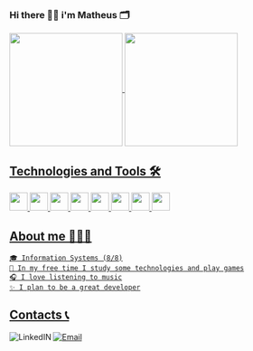 ### Hi there 👋🏾 i'm Matheus 🗂️

<div>
  <a href="https://github.com/Mathruu">
  <img align="center" height="200px" src="https://github-readme-stats.vercel.app/api?username=Mathruu&show_icons=true&theme=tokyonight&include_all_commits=true&count_private=true"/>
  <img align="center" height="200px" src="https://github-readme-stats.vercel.app/api/top-langs/?username=Mathruu&theme=tokyonight"/>
 </div>

  ## Technologies and Tools 🛠️
  
  <div>
   <img height='32px' src="https://cdn.jsdelivr.net/gh/devicons/devicon/icons/html5/html5-original.svg" />
   <img height='32px' src='https://cdn.jsdelivr.net/gh/devicons/devicon/icons/css3/css3-original.svg' />
   <img height='32px' src='https://cdn.jsdelivr.net/gh/devicons/devicon/icons/javascript/javascript-original.svg' />
   <img height='32px' src='https://cdn.jsdelivr.net/gh/devicons/devicon/icons/typescript/typescript-original.svg'/>
   <img height='32px' src="https://cdn.jsdelivr.net/gh/devicons/devicon/icons/react/react-original.svg" />
   <img height='32px' src='https://cdn.icon-icons.com/icons2/112/PNG/512/python_18894.png' />
   <img height='32px' src="https://cdn.jsdelivr.net/gh/devicons/devicon/icons/java/java-original.svg" />
   <img height='32px' src='https://cdn.jsdelivr.net/gh/devicons/devicon/icons/git/git-original.svg' />
  </div>
  
  ## About me 👨🏿‍💻
  
    🎓 Information Systems (8/8)
    💈 In my free time I study some technologies and play games
    🎧 I love listening to music
    ✨ I plan to be a great developer
  
  ## Contacts 📞
  
  <div>
    <a href="https://www.linkedin.com/in/matheus-gomes-ba4441209/" target="_blank" rel="noopener">
    <img alt="LinkedIN" align="left" src="https://img.shields.io/badge/LinkedIn-0077B5?style=for-the-badge&logo=linkedin&logoColor=white" />
  </a>
     <a href="mailto:Matheusmathruu@gmai.com" target="_blank" rel="noopener">
    <img alt="Email" src="https://img.shields.io/badge/Gmail-D14836?style=for-the-badge&logo=gmail&logoColor=white" />
  </a>
